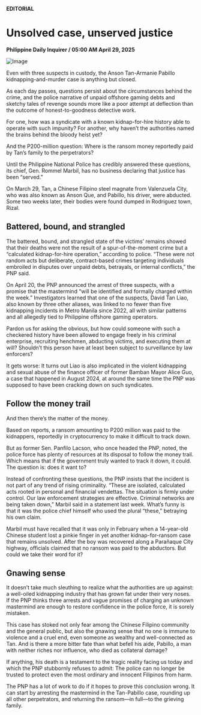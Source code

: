 **EDITORIAL**

# Unsolved case, unserved justice

****Philippine Daily Inquirer / 05:00 AM April 29, 2025****

![Image](https://raw.githubusercontent.com/github-jl14/scrapy_api/refs/heads/main/images/editorial04292025.png)

Even with three suspects in custody, the Anson Tan-Armanie Pabillo kidnapping-and-murder case is anything but closed.

As each day passes, questions persist about the circumstances behind the crime, and the police narrative of unpaid offshore gaming debts and sketchy tales of revenge sounds more like a poor attempt at deflection than the outcome of honest-to-goodness detective work.

For one, how was a syndicate with a known kidnap-for-hire history able to operate with such impunity? For another, why haven’t the authorities named the brains behind the bloody heist yet?

And the P200-million question: Where is the ransom money reportedly paid by Tan’s family to the perpetrators?

Until the Philippine National Police has credibly answered these questions, its chief, Gen. Rommel Marbil, has no business declaring that justice has been “served.”

On March 29, Tan, a Chinese Filipino steel magnate from Valenzuela City, who was also known as Anson Que, and Pabillo, his driver, were abducted. Some two weeks later, their bodies were found dumped in Rodriguez town, Rizal.

## Battered, bound, and strangled

The battered, bound, and strangled state of the victims’ remains showed that their deaths were not the result of a spur-of-the-moment crime but a “calculated kidnap-for-hire operation,” according to police. “These were not random acts but deliberate, contract-based crimes targeting individuals embroiled in disputes over unpaid debts, betrayals, or internal conflicts,” the PNP said.

On April 20, the PNP announced the arrest of three suspects, with a promise that the mastermind “will be identified and formally charged within the week.” Investigators learned that one of the suspects, David Tan Liao, also known by three other aliases, was linked to no fewer than five kidnapping incidents in Metro Manila since 2022, all with similar patterns and all allegedly tied to Philippine offshore gaming operators.

Pardon us for asking the obvious, but how could someone with such a checkered history have been allowed to engage freely in his criminal enterprise, recruiting henchmen, abducting victims, and executing them at will? Shouldn’t this person have at least been subject to surveillance by law enforcers?

It gets worse: It turns out Liao is also implicated in the violent kidnapping and sexual abuse of the finance officer of former Bamban Mayor Alice Guo, a case that happened in August 2024, at around the same time the PNP was supposed to have been cracking down on such syndicates.

## Follow the money trail

And then there’s the matter of the money.

Based on reports, a ransom amounting to P200 million was paid to the kidnappers, reportedly in cryptocurrency to make it difficult to track down.

But as former Sen. Panfilo Lacson, who once headed the PNP, noted, the police force has plenty of resources at its disposal to follow the money trail. Which means that if the government truly wanted to track it down, it could. The question is: does it want to?

Instead of confronting these questions, the PNP insists that the incident is not part of any trend of rising criminality. “These are isolated, calculated acts rooted in personal and financial vendettas. The situation is firmly under control. Our law enforcement strategies are effective. Criminal networks are being taken down,” Marbil said in a statement last week. What’s funny is that it was the police chief himself who used the plural “these,” betraying his own claim.

Marbil must have recalled that it was only in February when a 14-year-old Chinese student lost a pinkie finger in yet another kidnap-for-ransom case that remains unsolved. After the boy was recovered along a Parañaque City highway, officials claimed that no ransom was paid to the abductors. But could we take their word for it?

## Gnawing sense

It doesn’t take much sleuthing to realize what the authorities are up against: a well-oiled kidnapping industry that has grown fat under their very noses. If the PNP thinks three arrests and vague promises of charging an unknown mastermind are enough to restore confidence in the police force, it is sorely mistaken.

This case has stoked not only fear among the Chinese Filipino community and the general public, but also the gnawing sense that no one is immune to violence and a cruel end, even someone as wealthy and well-connected as Tan. And is there a more bitter fate than what befell his aide, Pabillo, a man with neither riches nor influence, who died as collateral damage?

If anything, his death is a testament to the tragic reality facing us today and which the PNP stubbornly refuses to admit: The police can no longer be trusted to protect even the most ordinary and innocent Filipinos from harm.

The PNP has a lot of work to do if it hopes to prove this conclusion wrong. It can start by arresting the mastermind in the Tan-Pabillo case, rounding up all other perpetrators, and returning the ransom—in full—to the grieving family.